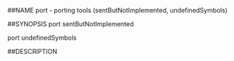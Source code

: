 ##NAME
  port - porting tools (sentButNotImplemented, undefinedSymbols)

##SYNOPSIS
  port sentButNotImplemented

  port undefinedSymbols

##DESCRIPTION
  
